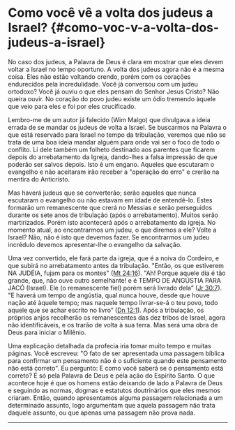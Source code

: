 # Como você vê a volta dos judeus a Israel? {#como-voc-v-a-volta-dos-judeus-a-israel}

No caso dos judeus, a Palavra de Deus é clara em mostrar que eles devem voltar a Israel no tempo oportuno. A volta dos judeus agora não é a mesma coisa. Eles não estão voltando crendo, porém com os corações endurecidos pela incredulidade. Você já conversou com um judeu ortodoxo? Você já ouviu o que eles pensam do Senhor Jesus Cristo? Não queira ouvir. No coração do povo judeu existe um ódio tremendo àquele que veio para eles e foi por eles crucificado.

Lembro-me de um autor já falecido (Wim Malgo) que divulgava a ideia errada de se mandar os judeus de volta a Israel. Se buscarmos na Palavra o que está reservado para Israel no tempo da tribulação, veremos que não se trata de uma boa ideia mandar alguém para onde vai ser o foco de todo o conflito. Li dele também um folheto destinado aos parentes que ficarem depois do arrebatamento da Igreja, dando-lhes a falsa impressão de que poderão ser salvos depois. Isto é um engano. Aqueles que escutaram o evangelho e não aceitaram irão receber a &quot;operação do erro&quot; e crerão na mentira do Anticristo.

Mas haverá judeus que se converterão; serão aqueles que nunca escutaram o evangelho ou não estavam em idade de entendê-lo. Estes formarão um remanescente que crerá no Messias e serão perseguidos durante os sete anos de tribulação (após o arrebatamento). Muitos serão martirizados. Porém isto acontecerá após o arrebatamento da igreja. No momento atual, ao encontrarmos um judeu, o que diremos a ele? Volte a Israel? Não, não é isto que devemos fazer. Se encontrarmos um judeu incrédulo devemos apresentar-lhe o evangelho da salvação.

Uma vez convertido, ele fará parte da igreja, que é a noiva do Cordeiro, e que subirá no arrebatamento antes da tribulação. &quot;Então, os que estiverem NA JUDÉIA, fujam para os montes&quot; ([Mt 24:16](http://bibliaonline.com.br/acf/mt/24/16)). &quot;Ah! Porque aquele dia é tão grande, que, não ouve outro semelhante! e é TEMPO DE ANGÚSTIA PARA JACÓ (Israel). Ele (o remanescente fiel) porém será livrado dela” ([Jr 30:7](http://bibliaonline.com.br/acf/jr/30/7)). &quot;E haverá um tempo de angústia, qual nunca houve, desde que houve nação até àquele tempo; mas naquele tempo livrar-se-á o teu povo, todo aquele que se achar escrito no livro” ([Dn 12:1](http://bibliaonline.com.br/acf/dn/12/1)). Após a tribulação, os próprios anjos recolherão os remanescentes das dez tribos de Israel, agora não identificáveis, e os trarão de volta à sua terra. Mas será uma obra de Deus para iniciar o Milênio.

Uma explicação detalhada da profecia iria tomar muito tempo e muitas páginas. Você escreveu: &quot;O fato de ser apresentada uma passagem bíblica para confirmar um pensamento não é o suficiente quando este pensamento não está correto&quot;. Eu pergunto: E como você saberá se o pensamento está correto? É só pela Palavra de Deus e pela ação do Espírito Santo. O que acontece hoje é que os homens estão deixando de lado a Palavra de Deus e seguindo as normas, dogmas e estatutos doutrinários que eles mesmos criaram. Então, quando apresentamos alguma passagem relacionada a um determinado assunto, logo argumentam que aquela passagem não trata daquele assunto, ou que apenas uma passagem não prova nada.

*****